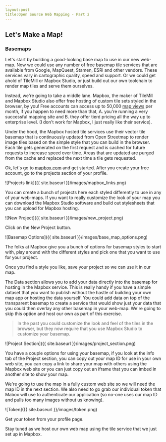 ```yaml
---
layout:post
title:Open Source Web Mapping - Part 2
---
```


## Let's Make a Map!

### Basemaps

Let's start by building a good-looking base map to use in our new web-map.  Now we could use any number of free basemap tile services that are available from Google, MapQuest, Stamen, ESRI and other vendors.  These services vary in cartographic quality, speed and support. Or we could get ahold of TileMill or Mapbox Studio, or just build out our own toolchain to render map tiles and serve them ourselves.  

Instead, we're going to take a middle lane.  Mapbox, the maker of TileMill and Mapbox Studio also offer free hosting of custom tile sets styled in the browser, by you!  Free accounts can access up to 50,000 [map views](https://www.mapbox.com/plans/) per month, if you happen to need more than that, A. you're running a very successful mapping site and B. they offer tierd pricing all the way up to enterprise level. (I don't work for Mapbox, I just really like their service).

Under the hood, the Mapbox hosted tile services use their vector tile basemap that is continuously updated from Open Streetmap to render image tiles based on the simple style that you can build in the browser.  Each tile gets generated on the first request and is cached for future requests to increase speed over time.  Areas that are updated are purged from the cache and replaced the next time a tile gets requested.

Ok, let's go to [mapbox.com](www.mapbox.com) and get started.  After you create your free account, go to the projects section of your profile.

![Projects link]({{ site.baseurl }}/images/mapbox_links.png)

You can create a bunch of projects here each styled differently to use in any of your web-maps.  If you want to really customize the look of your map you can download the Mapbox Studio software and build out stylesheets that you can upload for Mapbox hosting.

![New Project]({{ site.baseurl }}/images/new_project.png)

Click on the New Project button.

![Basemap Options]({{ site.baseurl }}/images/base_map_options.png)

The folks at Mapbox give you a bunch of options for basemap styles to start with, play around with the different styles and pick one that you want to use for your project.

Once you find a style you like, save your project so we can use it in our map.

The Data section allows you to add your data directly into the basemap for hosting in the Mapbox service.  This is really handy if you have a simple dataset that you want to publish without the hastle of building your own map app or hosting the data yourself.  You could add data on top of the transparent basemap to create a service that would show just your data that you could then overlay any other basemap in your web-map.  We're going to skip this option and host our own as part of this exercise.

> In the past you could customize the look and feel of the tiles in the browser, but they now require that you use Mapbox Studio to customize your basemap.

![Project Section]({{ site.baseurl }}/images/project_section.png)

You have a couple options for using your basemap, if you look at the info tab of the Project section, you can copy out your map ID for use in your own web site, you can copy a link to share your map with others using the Mapbox web site or you can just copy out an iframe that you can imbed in another site to show your map.

We're going to use the map in a fully custom web site so we will need the map ID in the next section.  We also need to go grab our individual token that Mabox will use to authenticate our application (so no-one uses our map ID and pulls too many images without us knowing).

![Token]({{ site.baseurl }}/images/token.png)

Get your token from your profile page.

Stay tuned as we host our own web map using the tile service that we just set up in Mapbox.
